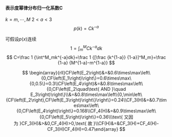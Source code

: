 





#### 表示度幂律分布归一化系数C
$k=m,\cdots,M$
$2<a<3$
$$
p(k)=Ck^{-a}
$$

可假设$p(x)$连续
$$
1=\int^M_mCk^{-a}dk
$$
$$
C=\frac 1 {\int^M_mk^{-a}dk}=\frac 1 {[\frac {k^{1-a}} {1-a}]^M_m}=\frac {1-a} {M^{1-a}-m^{1-a}}
$$

$$
\begin{array}{rll}CF\left(E_2\right)&=&0.6\times\max\left\{0,CF\left(E_1\right)\right\}=0.6\times\max\{0,0.5\}=0.3\\CF\left(E_4\right)&=&0.8\times\max\left\{0,CF\left(E_2\quad\text{ AND }\quad E_3\right)\right\}\\&=&0.8\times\max\left\{0,\min\left\{CF\left(E_2\right),CF\left(E_3\right)\right\}\right\}=0.24\\CF_3(H)&=&0.7\times\max\left\{0,CF\left(E_4\right)\right\}=0.168\\CF_4(H)&=&0.9\times\max\left\{0,CF\left(E_5\right)\right\}=0.36\\\text{ 又因为 }CF_3(H)&>&0,CF_4(H)>0,\text{ 故 }\\CF(H)&=&CF_3(H)+CF_4(H)-CF_3(H)CF_4(H)=0.47\end{array}
$$